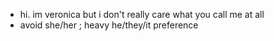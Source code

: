 - hi. im veronica but i don't really care what you call me at all
- avoid she/her ; heavy he/they/it preference
